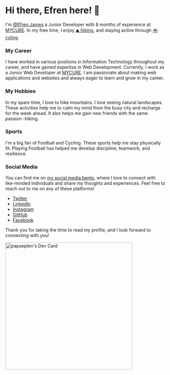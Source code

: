 # Hi there, Efren here! 👋

I'm [@Efren James](https://www.facebook.com/papaeplen) a Junior Developer  with 8 months of experience at [MYCURE](https://www.mycure.md). In my free time, I enjoy [⛰️ hiking](https://www.strava.com/athletes/47579461), and staying active through [:bike: cyling](https://www.strava.com/athletes/47579461).

### My Career

I have worked in various positions in Information Technology throughout my career, and have gained expertise in Web Development. Currently, I work as a Junior Web Developer at [MYCURE](https://www.mycure.md). I am passionate about making web applications and websites and always eager to learn and grow in my career.

### My Hobbies

In my spare time, I love to hike mountains. I love seeing natural landscapes. These activities help me to calm my mind from the busy city and recharge for the week ahead. It also helps me gain new friends with the same passion -hiking.

### Sports

I'm a big fan of Football and Cycling. These sports help me stay physically fit. Playing Football has helped me develop discipline, teamwork, and resilience.

### Social Media

You can find me on [my social media bento](https://www.bento.me/papaeplen), where I love to connect with like-minded individuals and share my thoughts and experiences. Feel free to reach out to me on any of these platforms!
- [Twitter](https://twitter.com/papaeplen)
- [LinkedIn](https://www.linkedin.com/in/papaeplen)
- [Instagram](https://www.instagram.com/papaeplen/)
- [GitHub](https://github.com/papaeplen)
- [Facebook](https://www.facebook.com/papaeplen)


Thank you for taking the time to read my profile, and I look forward to connecting with you!


<a href="https://bento.me/papaeplen"><img src="https://github.com/papaeplen/papaeplen/blob/main/devcard.svg" width="400" alt="papaeplen's Dev Card"/></a>
<!---
papaeplen/papaeplen is a ✨ special ✨ repository because its `README.md` (this file) appears on your GitHub profile.
You can click the Preview link to take a look at your changes.
--->
